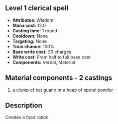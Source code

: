 ## Level 1 clerical spell

- **Attributes:** Wisdom
- **Mana cost:** 12.0
- **Casting time:** 1 round
- **Cooldown:** None
- **Targeting:** None
- **Train chance:** 100%
- **Base write cost:** 30 charges
- **Write cost:** From half to full base cost
- **Components:** Verbal, Material

## Material components - 2 castings

1. a clump of bat guano or a heap of sporal powder

## Description

Creates a food ration
